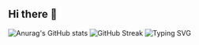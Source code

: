 ## Hi there 👋

![Anurag's GitHub stats](https://github-readme-stats.vercel.app/api?username=Sisyphus325)
![GitHub Streak](https://streak-stats.demolab.com/?user=Sisyphus325)
![Typing SVG](https://readme-typing-svg.demolab.com/?lines=First+line+of+text;Second+line+of+text)
